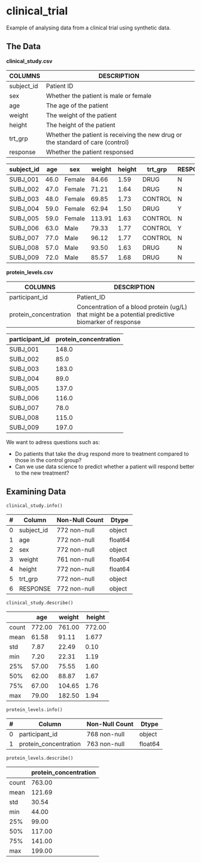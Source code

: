 # clinical_trial

Example of analysing data from a clinical trial using synthetic data.

## The Data

**clinical_study.csv**

|COLUMNS|DESCRIPTION|
|-------|-----------|
|subject_id|Patient ID|
|sex|Whether the patient is male or female|
|age|The age of the patient|
|weight|The weight of the patient|
|height|The height of the patient|
|trt_grp|Whether the patient is receiving the new drug or the standard of care (control)|
|response|Whether the patient responsed|

|subject_id|age|sex|weight|height|trt_grp|RESPONSE|
|----------|---|---|------|------|-------|--------|
|SUBJ_001|46.0|Female|84.66|1.59|DRUG|N|
|SUBJ_002|47.0|Female|71.21|1.64|DRUG|N|
|SUBJ_003|48.0|Female|69.85|1.73|CONTROL|N|
|SUBJ_004|59.0|Female|62.94|1.50|DRUG|Y|
|SUBJ_005|59.0|Female|113.91|1.63|CONTROL|N|
|SUBJ_006|63.0|Male|79.33|1.77|CONTROL|Y|
|SUBJ_007|77.0|Male|96.12|1.77|CONTROL|N|
|SUBJ_008|57.0|Male|93.50|1.63|DRUG|N|
|SUBJ_009|72.0|Male|85.57|1.68|DRUG|N|

**protein_levels.csv**

|COLUMNS|DESCRIPTION|
|-------|-----------|
|participant_id|Patient_ID|
|protein_concentration|Concentration of a blood protein (ug/L) that might be a potential predictive biomarker of response|


|participant_id|protein_concentration|
|--------------|---------------------|
|SUBJ_001|148.0|
|SUBJ_002|85.0|
|SUBJ_003|183.0|
|SUBJ_004|89.0|
|SUBJ_005|137.0|
|SUBJ_006|116.0|
|SUBJ_007|78.0|
|SUBJ_008|115.0|
|SUBJ_009|197.0|

We want to adress questions such as:
* Do patients that take the drug respond more to treatment compared to those in the control group?
* Can we use data science to predict whether a patient will respond better to the new treatment?

## Examining Data

`clinical_study.info()`

|#|Column|Non-Null Count|Dtype|
|-|------|--------------|-----|
|0|subject_id|772 non-null|object|
|1|age|772 non-null|float64|
|2|sex|772 non-null|object|
|3|weight|761 non-null|float64|
|4|height|772 non-null|float64|
|5|trt_grp|772 non-null|object|
|6|RESPONSE|772 non-null|object|

`clinical_study.describe()`

|   |age|weight|height|
|---|---|------|------|
|count|772.00|761.00|772.00|
|mean|61.58|91.11|1.677|
|std|7.87|22.49|0.10|
|min|7.20|22.31|1.19|
|25%|57.00|75.55|1.60|
|50%|62.00|88.87|1.67|
|75%|67.00|104.65|1.76|
|max|79.00|182.50|1.94|

`protein_levels.info()`

|#|Column|Non-Null Count|Dtype|
|-|------|--------------|-----|
|0|participant_id|768 non-null|object|
|1|protein_concentration|763 non-null|float64|

`protein_levels.describe()`

|   |protein_concentration|
|---|---------------------|
|count|763.00|
|mean|121.69|
|std|30.54|
|min|44.00|
|25%|99.00|
|50%|117.00|
|75%|141.00|
|max|199.00|

